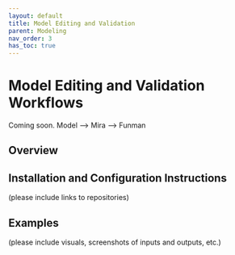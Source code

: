 ```yaml
---
layout: default
title: Model Editing and Validation
parent: Modeling
nav_order: 3
has_toc: true
---
```

# Model Editing and Validation Workflows

Coming soon.
Model --> Mira --> Funman

## Overview

## Installation and Configuration Instructions
(please include links to repositories)

## Examples
(please include visuals, screenshots of inputs and outputs, etc.)